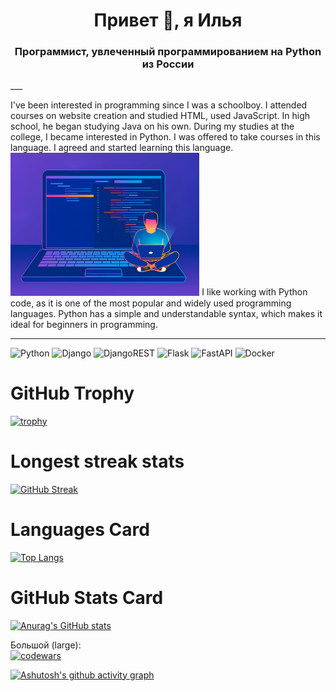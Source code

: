 <h1 align="center">Привет 👋, я Илья</h1>
<h3 align="center">Программист, увлеченный программированием на Python из России</h3>
___

I've been interested in programming since I was a schoolboy. I attended courses on website creation and studied HTML, used JavaScript. In high school, he began studying Java on his own. During my studies at the college, I became interested in Python. I was offered to take courses in this language. I agreed and started learning this language.   
<img style="float: center;" src="https://github.com/IlyaVasilevsky47/IlyaVasilevsky47/blob/main/IlyaVasilevsky47_profile.png" width="60%" height="60%" alt="Image">
I like working with Python code, as it is one of the most popular and widely used programming languages. Python has a simple and understandable syntax, which makes it ideal for beginners in programming.

___
![Python](https://img.shields.io/badge/python-3670A0?style=for-the-badge&logo=python&logoColor=ffdd54)
![Django](https://img.shields.io/badge/django-%23092E20.svg?style=for-the-badge&logo=django&logoColor=white)
![DjangoREST](https://img.shields.io/badge/DJANGO-REST-ff1709?style=for-the-badge&logo=django&logoColor=white&color=ff1709&labelColor=gray)
![Flask](https://img.shields.io/badge/flask-%23000.svg?style=for-the-badge&logo=flask&logoColor=white)
![FastAPI](https://img.shields.io/badge/FastAPI-005571?style=for-the-badge&logo=fastapi)
![Docker](https://img.shields.io/badge/docker-%230db7ed.svg?style=for-the-badge&logo=docker&logoColor=white)

# GitHub Trophy
[![trophy](https://github-profile-trophy.vercel.app/?username=IlyaVasilevsky47)](https://github.com/IlyaVasilevsky47/github-profile-trophy)

# Longest streak stats 
[![GitHub Streak](https://github-readme-streak-stats.herokuapp.com/?user=IlyaVasilevsky47)](https://git.io/streak-stats)

# Languages Card 
[![Top Langs](https://github-readme-stats.vercel.app/api/top-langs/?username=IlyaVasilevsky47&layout=compact)](https://github.com/IlyaVasilevsky47/github-readme-stats)

# GitHub Stats Card 
[![Anurag's GitHub stats](https://github-readme-stats.vercel.app/api?username=IlyaVasilevsky47)](https://github.com/IlyaVasilevsky47/github-readme-stats)

Большой (large):  
[![codewars](https://www.codewars.com/users/IlyaVasilevsky47/badges/large)](https://www.codewars.com/users/IlyaVasilevsky47) 

[![Ashutosh's github activity graph](https://github-readme-activity-graph.vercel.app/graph?username=IlyaVasilevsky47&theme=github-dark)](https://github.com/IlyaVasilevsky47/github-readme-activity-graph)
<!--
**IlyaVasilevsky47/IlyaVasilevsky47** is a ✨ _special_ ✨ repository because its `README.md` (this file) appears on your GitHub profile.

Here are some ideas to get you started:

- 🔭 I’m currently working on ...
- 🌱 I’m currently learning ...
- 👯 I’m looking to collaborate on ...
- 🤔 I’m looking for help with ...
- 💬 Ask me about ...
- 📫 How to reach me: ...
- 😄 Pronouns: ...
- ⚡ Fun fact: ...
-->
